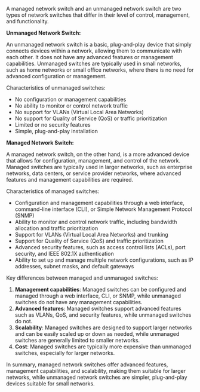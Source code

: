 <!-- :networking: -->

A managed network switch and an unmanaged network switch are two types of network switches that differ in their level of control, management, and functionality.

**Unmanaged Network Switch:**

An unmanaged network switch is a basic, plug-and-play device that simply connects devices within a network, allowing them to communicate with each other. It does not have any advanced features or management capabilities. Unmanaged switches are typically used in small networks, such as home networks or small office networks, where there is no need for advanced configuration or management.

Characteristics of unmanaged switches:

- No configuration or management capabilities
- No ability to monitor or control network traffic
- No support for VLANs (Virtual Local Area Networks)
- No support for Quality of Service (QoS) or traffic prioritization
- Limited or no security features
- Simple, plug-and-play installation

**Managed Network Switch:**

A managed network switch, on the other hand, is a more advanced device that allows for configuration, management, and control of the network. Managed switches are typically used in larger networks, such as enterprise networks, data centers, or service provider networks, where advanced features and management capabilities are required.

Characteristics of managed switches:

- Configuration and management capabilities through a web interface, command-line interface (CLI), or Simple Network Management Protocol (SNMP)
- Ability to monitor and control network traffic, including bandwidth allocation and traffic prioritization
- Support for VLANs (Virtual Local Area Networks) and trunking
- Support for Quality of Service (QoS) and traffic prioritization
- Advanced security features, such as access control lists (ACLs), port security, and IEEE 802.1X authentication
- Ability to set up and manage multiple network configurations, such as IP addresses, subnet masks, and default gateways

Key differences between managed and unmanaged switches:

1. **Management capabilities**: Managed switches can be configured and managed through a web interface, CLI, or SNMP, while unmanaged switches do not have any management capabilities.
2. **Advanced features**: Managed switches support advanced features such as VLANs, QoS, and security features, while unmanaged switches do not.
3. **Scalability**: Managed switches are designed to support larger networks and can be easily scaled up or down as needed, while unmanaged switches are generally limited to smaller networks.
4. **Cost**: Managed switches are typically more expensive than unmanaged switches, especially for larger networks.

In summary, managed network switches offer advanced features, management capabilities, and scalability, making them suitable for larger networks, while unmanaged network switches are simpler, plug-and-play devices suitable for small networks.
